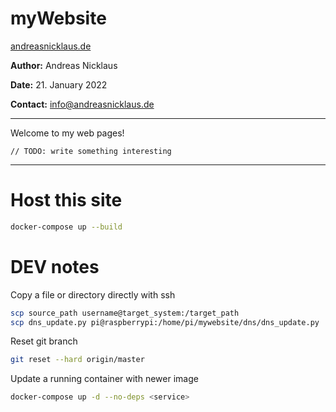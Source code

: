 # myWebsite

[andreasnicklaus.de](http://andreasnicklaus.de)

**Author:**	Andreas Nicklaus

**Date:**		21. January 2022

**Contact:**	info@andreasnicklaus.de

---

Welcome to my web pages!

~~~
// TODO: write something interesting
~~~
---

# Host this site

```Bash
docker-compose up --build
```

# DEV notes

Copy a file or directory directly with ssh
```bash
scp source_path username@target_system:/target_path
scp dns_update.py pi@raspberrypi:/home/pi/mywebsite/dns/dns_update.py
```

Reset git branch
```bash
git reset --hard origin/master
```

Update a running container with newer image
```bash
docker-compose up -d --no-deps <service>
```
